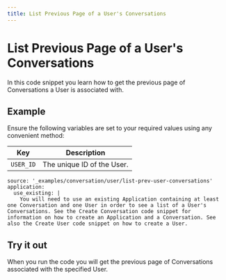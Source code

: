 ```yaml
---
title: List Previous Page of a User's Conversations
---
```


# List Previous Page of a User's Conversations

In this code snippet you learn how to get the previous page of Conversations a User is associated with.

## Example

Ensure the following variables are set to your required values using any convenient method:

Key | Description
-- | --
`USER_ID` | The unique ID of the User.

```code_snippets
source: '_examples/conversation/user/list-prev-user-conversations'
application:
  use_existing: |
    You will need to use an existing Application containing at least one Conversation and one User in order to see a list of a User's Conversations. See the Create Conversation code snippet for information on how to create an Application and a Conversation. See also the Create User code snippet on how to create a User.
```

## Try it out

When you run the code you will get the previous page of Conversations associated with the specified User.

